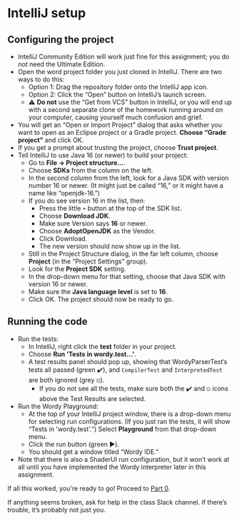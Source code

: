 # IntelliJ setup

## Configuring the project

- IntelliJ Community Edition will work just fine for this assignment; you do _not_ need the Ultimate Edition.
- Open the word project folder you just cloned in IntelliJ. There are two ways to do this:
  - Option 1: Drag the repository folder onto the IntelliJ app icon.
  - Option 2: Click the “Open” button on IntelliJ’s launch screen.
  - ⚠️ **Do not** use the “Get from VCS” button in IntelliJ, or you will end up with a second separate clone of the homework running around on your computer, causing yourself much confusion and grief.
- You will get an “Open or Import Project” dialog that asks whether you want to open as an Eclipse project or a Gradle project. **Choose “Grade project”** and click OK.
- If you get a prompt about trusting the project, choose **Trust project**.
- Tell IntelliJ to use Java 16 (or newer) to build your project:
  - Go to **File → Project structure…**.
  - Choose **SDKs** from the column on the left.
  - In the second column from the left, look for a Java SDK with version number 16 or newer. (It might just be called “16,” or it might have a name like “openjdk-16.”)
  - If you do see version 16 in the list, then:
      - Press the little `+` button at the top of the SDK list.
      - Choose **Download JDK**.
      - Make sure Version says **16** or newer.
      - Choose **AdoptOpenJDK** as the Vendor.
      - Click Download.
      - The new version should now show up in the list.
  - Still in the Project Structure dialog, in the far left column, choose **Project** (in the “Project Settings” group).
  - Look for the **Project SDK** setting.
  - In the drop-down menu for that setting, choose that Java SDK with version 16 or newer.
  - Make sure the **Java language level** is set to **16**.
  - Click OK. The project should now be ready to go.

## Running the code

- Run the tests:
  - In IntelliJ, right click the **test** folder in your project.
  - Choose **Run 'Tests in wordy.test…'**.
  - A test results panel should pop up, showing that WordyParserTest’s tests all passed (green ✔️), and `CompilerTest` and `InterpretedTest` are both ignored (grey ⦸).
    - If you do not see all the tests, make sure both the ✔️ and ⦸ icons above the Test Results are selected.
- Run the Wordy Playground:
  - At the top of your IntelliJ project window, there is a drop-down menu for selecting run configurations. (If you just ran the tests, it will show “Tests in 'wordy.test'.”) Select **Playground** from that drop-down menu.
  - Click the run button (green ▶︎).
  - You should get a window titled “Wordy IDE.”
- Note that there is also a ShaderUI run configuration, but it won’t work at all until you have implemented the Wordy interpreter later in this assignment.

If all this worked, you're ready to go! Proceed to [Part 0](0-starting-point.md).

If anything seems broken, ask for help in the class Slack channel. If there’s trouble, it’s probably not just you.
